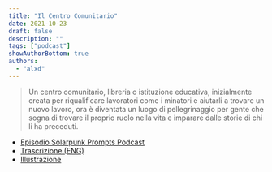 ```yaml
---
title: "Il Centro Comunitario"
date: 2021-10-23
draft: false
description: ""
tags: ["podcast"]
showAuthorBottom: true
authors:
  - "alxd"
---
```


> Un centro comunitario, libreria o istituzione educativa, inizialmente creata per riqualificare lavoratori come i minatori e aiutarli a trovare un nuovo lavoro, ora è diventata un luogo di pellegrinaggio per gente che sogna di trovare il proprio ruolo nella vita e imparare dalle storie di chi li ha preceduti.

- [Episodio Solarpunk Prompts Podcast](https://podcast.tomasino.org/@SolarpunkPrompts/episodes/the-community-center)
- [Trascrizione (ENG)](https://wiki.tomasino.org/writing/Solarpunk-Prompts---The-Community-Center)
- [Illustrazione](/art/the-lemonaut-community-center/)
